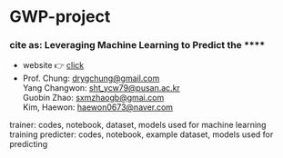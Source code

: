 # GWP-project

### cite as: Leveraging Machine Learning to Predict the ****

* website :point_right: [click](https://gwp-web-mtap-pnu.streamlit.app/)        
* Prof. Chung: drygchung@gmail.com             
  Yang Changwon: sht_ycw79@pusan.ac.kr                  
  Guobin Zhao: sxmzhaogb@gmai.com            
  Kim, Haewon: haewon0673@naver.com                          
                 
trainer: codes, notebook, dataset, models used for machine learning training
predicter: codes, notebook, example dataset, models used for predicting
